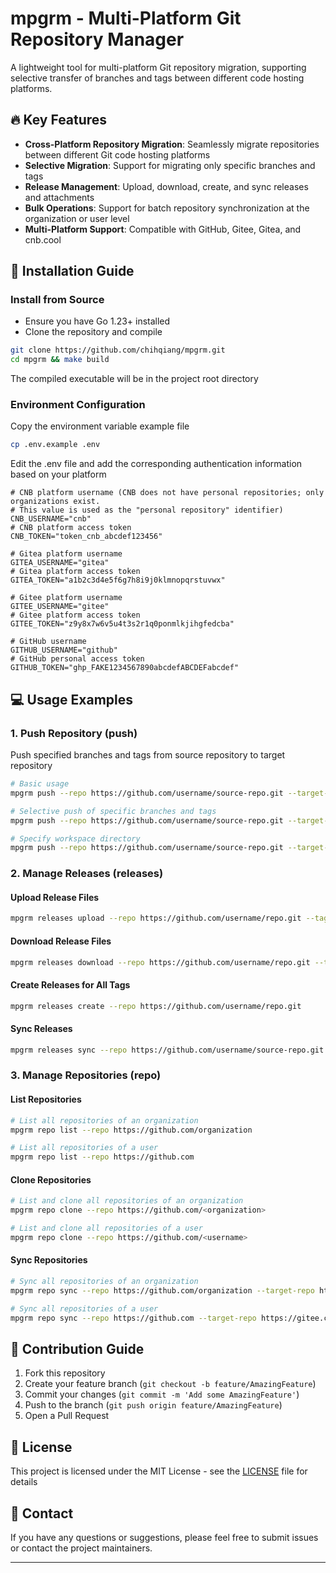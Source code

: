 # mpgrm - Multi-Platform Git Repository Manager

A lightweight tool for multi-platform Git repository migration, supporting selective transfer of branches and tags between different code hosting platforms.

## 🔥 Key Features

- **Cross-Platform Repository Migration**: Seamlessly migrate repositories between different Git code hosting platforms
- **Selective Migration**: Support for migrating only specific branches and tags
- **Release Management**: Upload, download, create, and sync releases and attachments
- **Bulk Operations**: Support for batch repository synchronization at the organization or user level
- **Multi-Platform Support**: Compatible with GitHub, Gitee, Gitea, and cnb.cool

## 🚀 Installation Guide

### Install from Source

- Ensure you have Go 1.23+ installed
- Clone the repository and compile

```bash
git clone https://github.com/chihqiang/mpgrm.git
cd mpgrm && make build
```

The compiled executable will be in the project root directory

### Environment Configuration

Copy the environment variable example file

```bash
cp .env.example .env
```

Edit the .env file and add the corresponding authentication information based on your platform

```env
# CNB platform username (CNB does not have personal repositories; only organizations exist. 
# This value is used as the "personal repository" identifier)
CNB_USERNAME="cnb"
# CNB platform access token
CNB_TOKEN="token_cnb_abcdef123456"

# Gitea platform username
GITEA_USERNAME="gitea"
# Gitea platform access token
GITEA_TOKEN="a1b2c3d4e5f6g7h8i9j0klmnopqrstuvwx"

# Gitee platform username
GITEE_USERNAME="gitee"
# Gitee platform access token
GITEE_TOKEN="z9y8x7w6v5u4t3s2r1q0ponmlkjihgfedcba"

# GitHub username
GITHUB_USERNAME="github"
# GitHub personal access token
GITHUB_TOKEN="ghp_FAKE1234567890abcdefABCDEFabcdef"

```

## 💻 Usage Examples

### 1. Push Repository (push)

Push specified branches and tags from source repository to target repository

```bash
# Basic usage
mpgrm push --repo https://github.com/username/source-repo.git --target-repo https://gitee.com/username/target-repo.git

# Selective push of specific branches and tags
mpgrm push --repo https://github.com/username/source-repo.git --target-repo https://gitee.com/username/target-repo.git --branches main,develop --tags v1.0.0,v1.1.0

# Specify workspace directory
mpgrm push --repo https://github.com/username/source-repo.git --target-repo https://gitee.com/username/target-repo.git --workspace /path/to/workspace
```

### 2. Manage Releases (releases)

#### Upload Release Files

```bash
mpgrm releases upload --repo https://github.com/username/repo.git --tags v1.0.0 --files path/to/file1.zip,path/to/file2.tar.gz
```

#### Download Release Files

```bash
mpgrm releases download --repo https://github.com/username/repo.git --tags v1.0.0,v1.1.0
```

#### Create Releases for All Tags

```bash
mpgrm releases create --repo https://github.com/username/repo.git
```

#### Sync Releases

```bash
mpgrm releases sync --repo https://github.com/username/source-repo.git --target-repo https://gitee.com/username/target-repo.git --tags v1.0.0,v1.1.0
```

### 3. Manage Repositories (repo)

#### List Repositories

```bash
# List all repositories of an organization
mpgrm repo list --repo https://github.com/organization

# List all repositories of a user
mpgrm repo list --repo https://github.com
```

####  Clone Repositories

~~~bash
# List and clone all repositories of an organization
mpgrm repo clone --repo https://github.com/<organization>

# List and clone all repositories of a user
mpgrm repo clone --repo https://github.com/<username>
~~~

#### Sync Repositories

```bash
# Sync all repositories of an organization
mpgrm repo sync --repo https://github.com/organization --target-repo https://gitee.com/organization

# Sync all repositories of a user
mpgrm repo sync --repo https://github.com --target-repo https://gitee.com
```





## 🤝 Contribution Guide

1. Fork this repository
2. Create your feature branch (`git checkout -b feature/AmazingFeature`)
3. Commit your changes (`git commit -m 'Add some AmazingFeature'`)
4. Push to the branch (`git push origin feature/AmazingFeature`)
5. Open a Pull Request

## 📝 License

This project is licensed under the MIT License - see the [LICENSE](LICENSE) file for details

## 📧 Contact

If you have any questions or suggestions, please feel free to submit issues or contact the project maintainers.

---

